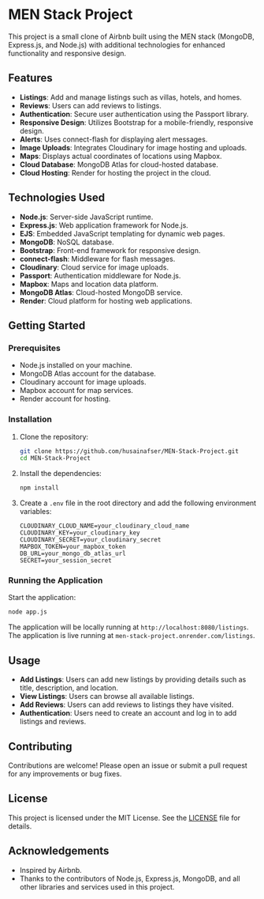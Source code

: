 # MEN Stack Project

This project is a small clone of Airbnb built using the MEN stack (MongoDB, Express.js, and Node.js) with additional technologies for enhanced functionality and responsive design.

## Features

- **Listings**: Add and manage listings such as villas, hotels, and homes.
- **Reviews**: Users can add reviews to listings.
- **Authentication**: Secure user authentication using the Passport library.
- **Responsive Design**: Utilizes Bootstrap for a mobile-friendly, responsive design.
- **Alerts**: Uses connect-flash for displaying alert messages.
- **Image Uploads**: Integrates Cloudinary for image hosting and uploads.
- **Maps**: Displays actual coordinates of locations using Mapbox.
- **Cloud Database**: MongoDB Atlas for cloud-hosted database.
- **Cloud Hosting**: Render for hosting the project in the cloud.

## Technologies Used

- **Node.js**: Server-side JavaScript runtime.
- **Express.js**: Web application framework for Node.js.
- **EJS**: Embedded JavaScript templating for dynamic web pages.
- **MongoDB**: NoSQL database.
- **Bootstrap**: Front-end framework for responsive design.
- **connect-flash**: Middleware for flash messages.
- **Cloudinary**: Cloud service for image uploads.
- **Passport**: Authentication middleware for Node.js.
- **Mapbox**: Maps and location data platform.
- **MongoDB Atlas**: Cloud-hosted MongoDB service.
- **Render**: Cloud platform for hosting web applications.

## Getting Started

### Prerequisites

- Node.js installed on your machine.
- MongoDB Atlas account for the database.
- Cloudinary account for image uploads.
- Mapbox account for map services.
- Render account for hosting.

### Installation

1. Clone the repository:

    ```bash
    git clone https://github.com/husainafser/MEN-Stack-Project.git
    cd MEN-Stack-Project
    ```

2. Install the dependencies:

    ```bash
    npm install
    ```

3. Create a `.env` file in the root directory and add the following environment variables:

    ```plaintext
    CLOUDINARY_CLOUD_NAME=your_cloudinary_cloud_name
    CLOUDINARY_KEY=your_cloudinary_key
    CLOUDINARY_SECRET=your_cloudinary_secret
    MAPBOX_TOKEN=your_mapbox_token
    DB_URL=your_mongo_db_atlas_url
    SECRET=your_session_secret
    ```

### Running the Application

Start the application:

```bash
node app.js
```

The application will be locally running at `http://localhost:8080/listings`.
The application is live running at `men-stack-project.onrender.com/listings`.

## Usage

- **Add Listings**: Users can add new listings by providing details such as title, description, and location.
- **View Listings**: Users can browse all available listings.
- **Add Reviews**: Users can add reviews to listings they have visited.
- **Authentication**: Users need to create an account and log in to add listings and reviews.

## Contributing

Contributions are welcome! Please open an issue or submit a pull request for any improvements or bug fixes.

## License

This project is licensed under the MIT License. See the [LICENSE](LICENSE) file for details.

## Acknowledgements

- Inspired by Airbnb.
- Thanks to the contributors of Node.js, Express.js, MongoDB, and all other libraries and services used in this project.
